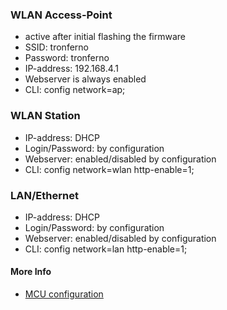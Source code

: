 ### WLAN Access-Point
* active after initial flashing the firmware
* SSID: tronferno
* Password: tronferno
* IP-address: 192.168.4.1
* Webserver is always enabled
* CLI: config network=ap;

### WLAN Station
* IP-address: DHCP
* Login/Password: by configuration
* Webserver: enabled/disabled by configuration
* CLI: config network=wlan http-enable=1;



### LAN/Ethernet
* IP-address: DHCP
* Login/Password: by configuration
* Webserver: enabled/disabled by configuration
* CLI: config network=lan http-enable=1;

  
#### More Info
  * [MCU configuration](mcu_config.md)
  
